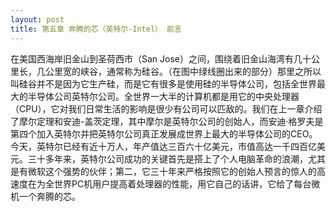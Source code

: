 ```yaml
---
layout: post
title: 第五章 奔腾的芯（英特尔-Intel） 前言 
---
```

在美国西海岸旧金山到圣荷西市（San Jose）之间，围绕着旧金山海湾有几十公里长，几公里宽的峡谷，通常称为硅谷。（在图中绿线圈出来的部分）那里之所以叫硅谷并不是因为它生产硅，而是它有很多是使用硅的半导体公司，包括全世界最大的半导体公司英特尔公司。全世界一大半的计算机都是用它的中央处理器（CPU），它对我们日常生活的影响是很少有公司可以匹敌的。我们在上一章介绍了摩尔定理和安迪-盖茨定理，其中摩尔是英特尔公司的创始人，而安迪·格罗夫是第四个加入英特尔并把英特尔公司真正发展成世界上最大的半导体公司的CEO。今天，英特尔已经有近十万人，年产值达三百六十亿美元，市值高达一千四百亿美元。三十多年来，英特尔公司成功的关键首先是搭上了个人电脑革命的浪潮，尤其是有微软这个强势的伙伴；第二，它三十年来严格按照它的创始人预言的惊人的高速度在为全世界PC机用户提高着处理器的性能，用它自己的话讲，它给了每台微机一个奔腾的芯。

